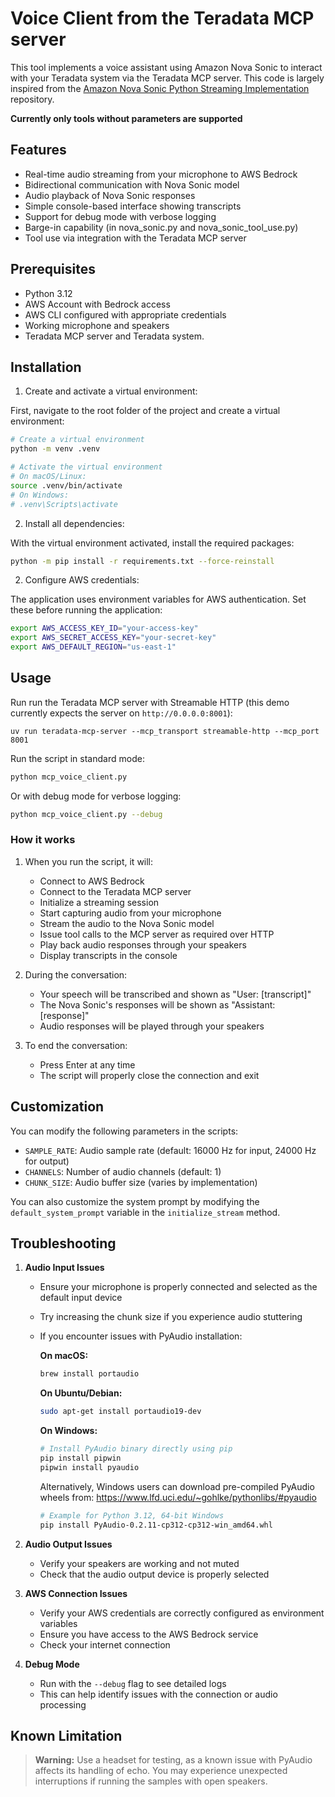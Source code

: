# Voice Client from the Teradata MCP server

This tool implements a voice assistant using Amazon Nova Sonic to interact with your Teradata system via the Teradata MCP server. This code is largely inspired from the [Amazon Nova Sonic Python Streaming Implementation](https://github.com/aws-samples/amazon-nova-samples/tree/main/speech-to-speech/sample-codes/console-python) repository.

**Currently only tools without parameters are supported**

## Features

- Real-time audio streaming from your microphone to AWS Bedrock
- Bidirectional communication with Nova Sonic model
- Audio playback of Nova Sonic responses
- Simple console-based interface showing transcripts
- Support for debug mode with verbose logging
- Barge-in capability (in nova_sonic.py and nova_sonic_tool_use.py)
- Tool use via integration with the Teradata MCP server

## Prerequisites

- Python 3.12
- AWS Account with Bedrock access
- AWS CLI configured with appropriate credentials
- Working microphone and speakers
- Teradata MCP server and Teradata system.

## Installation

1. Create and activate a virtual environment:

First, navigate to the root folder of the project and create a virtual environment:

```bash
# Create a virtual environment
python -m venv .venv

# Activate the virtual environment
# On macOS/Linux:
source .venv/bin/activate
# On Windows:
# .venv\Scripts\activate
```

2. Install all dependencies:

With the virtual environment activated, install the required packages:

```bash
python -m pip install -r requirements.txt --force-reinstall
```

2. Configure AWS credentials:

The application uses environment variables for AWS authentication. Set these before running the application:

```bash
export AWS_ACCESS_KEY_ID="your-access-key"
export AWS_SECRET_ACCESS_KEY="your-secret-key"
export AWS_DEFAULT_REGION="us-east-1"
```

## Usage

Run run the Teradata MCP server with Streamable HTTP (this demo currently expects the server on `http://0.0.0.0:8001`):

```
uv run teradata-mcp-server --mcp_transport streamable-http --mcp_port 8001
```

Run the script in standard mode:

```bash
python mcp_voice_client.py
```

Or with debug mode for verbose logging:

```bash
python mcp_voice_client.py --debug
```

### How it works

1. When you run the script, it will:
   - Connect to AWS Bedrock
   - Connect to the Teradata MCP server
   - Initialize a streaming session
   - Start capturing audio from your microphone
   - Stream the audio to the Nova Sonic model
   - Issue tool calls to the MCP server as required over HTTP
   - Play back audio responses through your speakers
   - Display transcripts in the console

2. During the conversation:
   - Your speech will be transcribed and shown as "User: [transcript]"
   - The Nova Sonic's responses will be shown as "Assistant: [response]"
   - Audio responses will be played through your speakers

3. To end the conversation:
   - Press Enter at any time
   - The script will properly close the connection and exit


## Customization

You can modify the following parameters in the scripts:

- `SAMPLE_RATE`: Audio sample rate (default: 16000 Hz for input, 24000 Hz for output)
- `CHANNELS`: Number of audio channels (default: 1)
- `CHUNK_SIZE`: Audio buffer size (varies by implementation)

You can also customize the system prompt by modifying the `default_system_prompt` variable in the `initialize_stream` method.

## Troubleshooting

1. **Audio Input Issues**
   - Ensure your microphone is properly connected and selected as the default input device
   - Try increasing the chunk size if you experience audio stuttering
   - If you encounter issues with PyAudio installation:

      **On macOS:**
      ```bash
      brew install portaudio
      ```

      **On Ubuntu/Debian:**

      ```bash
      sudo apt-get install portaudio19-dev
      ```

      **On Windows:** 

      ```bash
      # Install PyAudio binary directly using pip
      pip install pipwin
      pipwin install pyaudio
      ```

      Alternatively, Windows users can download pre-compiled PyAudio wheels from:
      https://www.lfd.uci.edu/~gohlke/pythonlibs/#pyaudio
      ```bash
      # Example for Python 3.12, 64-bit Windows
      pip install PyAudio‑0.2.11‑cp312‑cp312‑win_amd64.whl
      ```

2. **Audio Output Issues**
   - Verify your speakers are working and not muted
   - Check that the audio output device is properly selected

3. **AWS Connection Issues**
   - Verify your AWS credentials are correctly configured as environment variables
   - Ensure you have access to the AWS Bedrock service
   - Check your internet connection

4. **Debug Mode**
   - Run with the `--debug` flag to see detailed logs
   - This can help identify issues with the connection or audio processing



## Known Limitation
> **Warning:** Use a headset for testing, as a known issue with PyAudio affects its handling of echo. You may experience unexpected interruptions if running the samples with open speakers.